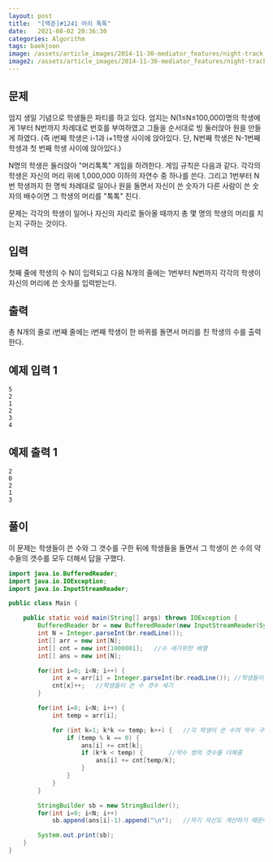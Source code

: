 ```yaml
---
layout: post
title:  "[백준]#1241 머리 톡톡"
date:   2021-08-02 20:36:30
categories: Algorithm 
tags: baekjoon
image: /assets/article_images/2014-11-30-mediator_features/night-track.JPG
image2: /assets/article_images/2014-11-30-mediator_features/night-track-mobile.JPG
---
```


문제
--------------------

엄지 생일 기념으로 학생들은 파티를 하고 있다. 엄지는 N(1≤N≤100,000)명의 학생에게 1부터 N번까지 차례대로 번호를 부여하였고 그들을 순서대로 빙 둘러앉아 원을 만들게 하였다. (즉 i번째 학생은 i-1과 i+1학생 사이에 앉아있다. 단, N번째 학생은 N-1번째 학생과 첫 번째 학생 사이에 앉아있다.)

N명의 학생은 둘러앉아 "머리톡톡" 게임을 하려한다. 게임 규칙은 다음과 같다. 각각의 학생은 자신의 머리 위에 1,000,000 이하의 자연수 중 하나를 쓴다. 그리고 1번부터 N번 학생까지 한 명씩 차례대로 일어나 원을 돌면서 자신이 쓴 숫자가 다른 사람이 쓴 숫자의 배수이면 그 학생의 머리를 "톡톡" 친다.

문제는 각각의 학생이 일어나 자신의 자리로 돌아올 때까지 총 몇 명의 학생의 머리를 치는지 구하는 것이다.

입력
---------------------------

첫째 줄에 학생의 수 N이 입력되고 다음 N개의 줄에는 1번부터 N번까지 각각의 학생이 자신의 머리에 쓴 숫자를 입력받는다.

출력
----------------

총 N개의 줄로 i번째 줄에는 i번째 학생이 한 바퀴를 돌면서 머리를 친 학생의 수를 출력한다.

예제 입력 1 
----------------------

```
5
2
1
2
3
4
```

예제 출력 1 
------------------------

```
2
0
2
1
3
```

풀이
--------------------------

이 문제는 학생들이 쓴 수와 그 갯수를 구한 뒤에 학생들을 돌면서 그 학생이 쓴 수의 약수들의 갯수를 모두 더해서 답을 구했다.

```java
import java.io.BufferedReader;
import java.io.IOException;
import java.io.InputStreamReader;

public class Main {

    public static void main(String[] args) throws IOException {
        BufferedReader br = new BufferedReader(new InputStreamReader(System.in));
        int N = Integer.parseInt(br.readLine());
        int[] arr = new int[N];
        int[] cnt = new int[1000001];   //수 세기위한 배열
        int[] ans = new int[N];

        for(int i=0; i<N; i++) {
            int x = arr[i] = Integer.parseInt(br.readLine()); //학생들이 쓴 수 저장
            cnt[x]++;   //학생들이 쓴 수 갯수 세기
        }

        for(int i=0; i<N; i++) {
            int temp = arr[i];

            for (int k=1; k*k <= temp; k++) {   //각 학생이 쓴 수의 약수 구하기
                if (temp % k == 0) {
                    ans[i] += cnt[k];
                    if (k*k < temp) {       //약수 쌍의 갯수를 더해줌
                        ans[i] += cnt[temp/k];
                    }
                }
            }
        }

        StringBuilder sb = new StringBuilder();
        for(int i=0; i<N; i++)
            sb.append(ans[i]-1).append("\n");   //자기 자신도 계산하기 때문에 -1씩

        System.out.print(sb);
    }
}
```
